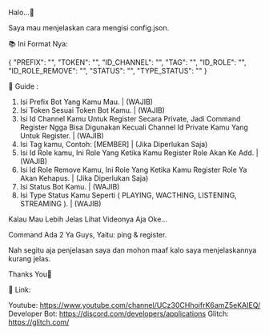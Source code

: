 Halo...👋

Saya mau menjelaskan cara mengisi config.json.

📚 Ini Format Nya:

{
"PREFIX": "",
"TOKEN": "",
"ID_CHANNEL": "",
"TAG": "",
"ID_ROLE": "",
"ID_ROLE_REMOVE": "",
"STATUS": "",
"TYPE_STATUS": ""
}

📗 Guide :

1. Isi Prefix Bot Yang Kamu Mau. | (WAJIB)
2. Isi Token Sesuai Token Bot Kamu. | (WAJIB)
3. Isi Id Channel Kamu Untuk Register Secara Private, Jadi Command Register Ngga Bisa Digunakan Kecuali Channel Id Private Kamu Yang Untuk Register. | (WAJIB)
4. Isi Tag kamu, Contoh: [MEMBER] | (Jika Diperlukan Saja)
5. Isi Id Role kamu, Ini Role Yang Ketika Kamu Register Role Akan Ke Add. | (WAJIB)
6. Isi Id Role Remove Kamu, Ini Role Yang Ketika Kamu Register Role Ya Akan Kehapus. | (Jika Diperlukan Saja)
7. Isi Status Bot Kamu. | (WAJIB)
8. Isi Type Status Kamu Seperti ( PLAYING, WACTHING, LISTENING, STREAMING ). | (WAJIB)

Kalau Mau Lebih Jelas Lihat Videonya Aja Oke...

Command Ada 2 Ya Guys, Yaitu: ping & register.

Nah segitu aja penjelasan saya dan mohon maaf kalo saya menjelaskannya kurang jelas.

Thanks You🙏

🔗 Link:

Youtube: https://www.youtube.com/channel/UCz30CHhoifrK6amZ5eKAIEQ/
Developer Bot: https://discord.com/developers/applications
Glitch: https://glitch.com/
